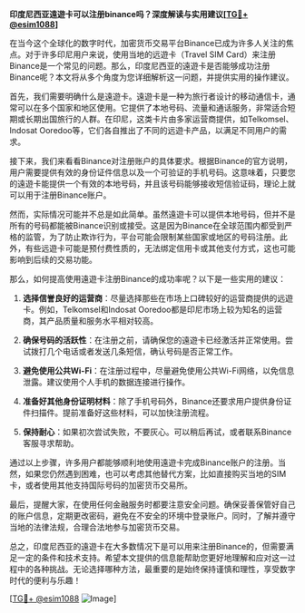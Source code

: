 **印度尼西亚遠遊卡可以注册binance吗？深度解读与实用建议[[TG💪+ @esim1088](https://t.me/s/esim1088)]**

在当今这个全球化的数字时代，加密货币交易平台Binance已成为许多人关注的焦点。对于许多印尼用户来说，使用当地的远遊卡（Travel SIM Card）来注册Binance是一个常见的问题。那么，印度尼西亚的遠遊卡是否能够成功注册Binance呢？本文将从多个角度为您详细解析这一问题，并提供实用的操作建议。

首先，我们需要明确什么是遠遊卡。遠遊卡是一种为旅行者设计的移动通信卡，通常可以在多个国家和地区使用。它提供了本地号码、流量和通话服务，非常适合短期或长期出国旅行的人群。在印尼，这类卡片由多家运营商提供，如Telkomsel、Indosat Ooredoo等，它们各自推出了不同的远遊卡产品，以满足不同用户的需求。

接下来，我们来看看Binance对注册账户的具体要求。根据Binance的官方说明，用户需要提供有效的身份证件信息以及一个可验证的手机号码。这意味着，只要您的遠遊卡能提供一个有效的本地号码，并且该号码能够接收短信验证码，理论上就可以用于注册Binance账户。

然而，实际情况可能并不总是如此简单。虽然遠遊卡可以提供本地号码，但并不是所有的号码都能被Binance识别或接受。这是因为Binance在全球范围内都受到严格的监管，为了防止欺诈行为，平台可能会限制某些国家或地区的号码注册。此外，有些远遊卡可能是预付费性质的，无法绑定信用卡或其他支付方式，这也可能影响到后续的交易功能。

那么，如何提高使用遠遊卡注册Binance的成功率呢？以下是一些实用的建议：

1. **选择信誉良好的运营商**：尽量选择那些在市场上口碑较好的运营商提供的远遊卡。例如，Telkomsel和Indosat Ooredoo都是印尼市场上较为知名的运营商，其产品质量和服务水平相对较高。

2. **确保号码的活跃性**：在注册之前，请确保您的遠遊卡已经激活并正常使用。尝试拨打几个电话或者发送几条短信，确认号码是否正常工作。

3. **避免使用公共Wi-Fi**：在注册过程中，尽量避免使用公共Wi-Fi网络，以免信息泄露。建议使用个人手机的数据连接进行操作。

4. **准备好其他身份证明材料**：除了手机号码外，Binance还要求用户提供身份证件扫描件。提前准备好这些材料，可以加快注册流程。

5. **保持耐心**：如果初次尝试失败，不要灰心。可以稍后再试，或者联系Binance客服寻求帮助。

通过以上步骤，许多用户都能够顺利地使用遠遊卡完成Binance账户的注册。当然，如果您仍然遇到困难，也可以考虑其他替代方案，比如直接购买当地的SIM卡，或者使用其他支持国际号码的加密货币交易所。

最后，提醒大家，在使用任何金融服务时都要注意安全问题。确保妥善保管好自己的账户信息，定期更改密码，避免在不安全的环境中登录账户。同时，了解并遵守当地的法律法规，合理合法地参与加密货币交易。

总之，印度尼西亚的遠遊卡在大多数情况下是可以用来注册Binance的，但需要满足一定的条件和技术支持。希望本文提供的信息能帮助您更好地理解和应对这一过程中的各种挑战。无论选择哪种方法，最重要的是始终保持谨慎和理性，享受数字时代的便利与乐趣！

[[TG💪+ @esim1088](https://t.me/s/esim1088) ![Image](https://i.postimg.cc/4NQfJmqS/Snipaste-2025-05-13-00-14-12.png)]